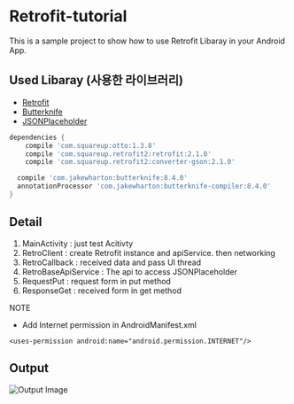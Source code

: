 # Retrofit-tutorial

This is a sample project to show how to use Retrofit Libaray in your Android App.

## Used Libaray (사용한 라이브러리)

- [Retrofit](https://square.github.io/retrofit)
- [Butterknife](http://jakewharton.github.io/butterknife)
- [JSONPlaceholder](http://jsonplaceholder.typicode.com)

```groovy
dependencies {
    compile 'com.squareup:otto:1.3.8'
    compile 'com.squareup.retrofit2:retrofit:2.1.0'
    compile 'com.squareup.retrofit2:converter-gson:2.1.0'

  compile 'com.jakewharton:butterknife:8.4.0'
  annotationProcessor 'com.jakewharton:butterknife-compiler:8.4.0'
}
```

## Detail

1. MainActivity : just test Acitivty
2. RetroClient : create Retrofit instance and apiService. then networking 
3. RetroCallback : received data and pass UI thread
4. RetroBaseApiService : The api to access JSONPlaceholder
5. RequestPut : request form in put method
6. ResponseGet : received form in get method

NOTE
- Add Internet permission in AndroidManifest.xml
```
<uses-permission android:name="android.permission.INTERNET"/>
```

## Output
![Output Image](https://raw.githubusercontent.com/kor45cw/Retrofit-tutorial/develop/output.png)
